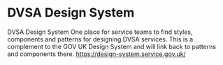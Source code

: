 # DVSA Design System 
DVSA Design System One place for service teams to find styles, components and patterns for designing DVSA services.
This is a complement to the GOV UK Design System and will link back to patterns and components there. https://design-system.service.gov.uk/





